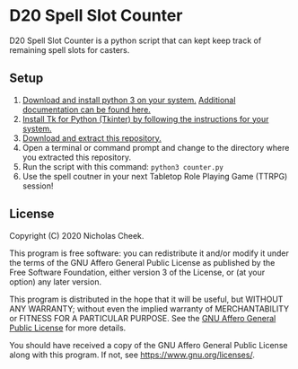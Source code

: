 # D20 Spell Slot Counter

D20 Spell Slot Counter is a python script that can kept keep track of
remaining spell slots for casters.

## Setup

1. [Download and install python 3 on your system.](https://www.python.org/downloads/)
   [Additional documentation can be found here.](https://wiki.python.org/moin/BeginnersGuide#Getting_Python)
1. [Install Tk for Python (Tkinter) by following the instructions for your system.](https://tkdocs.com/tutorial/install.html)
1. [Download and extract this repository.](https://github.com/NicholasCheek/5ESpellSlotCounter/archive/master.zip)
1. Open a terminal or command prompt and change to the directory where you
   extracted this repository.
1. Run the script with this command: `python3 counter.py`
1. Use the spell coutner in your next Tabletop Role Playing Game (TTRPG) session!

## License

Copyright (C) 2020  Nicholas Cheek.

This program is free software: you can redistribute it and/or modify
it under the terms of the GNU Affero General Public License as
published by the Free Software Foundation, either version 3 of the
License, or (at your option) any later version.

This program is distributed in the hope that it will be useful,
but WITHOUT ANY WARRANTY; without even the implied warranty of
MERCHANTABILITY or FITNESS FOR A PARTICULAR PURPOSE.  See the
[GNU Affero General Public License](https://www.gnu.org/licenses/agpl-3.0.en.html) for more details.

You should have received a copy of the GNU Affero General Public License
along with this program.  If not, see <https://www.gnu.org/licenses/>.
